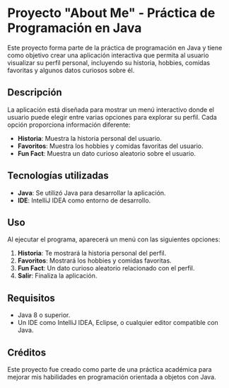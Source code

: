 # Proyecto "About Me" - Práctica de Programación en Java

Este proyecto forma parte de la práctica de programación en Java y tiene como objetivo crear una aplicación interactiva que permita al usuario visualizar su perfil personal, incluyendo su historia, hobbies, comidas favoritas y algunos datos curiosos sobre él. 

## Descripción
La aplicación está diseñada para mostrar un menú interactivo donde el usuario puede elegir entre varias opciones para explorar su perfil. Cada opción proporciona información diferente:
- **Historia**: Muestra la historia personal del usuario.
- **Favoritos**: Muestra los hobbies y comidas favoritas del usuario.
- **Fun Fact**: Muestra un dato curioso aleatorio sobre el usuario.

## Tecnologías utilizadas
- **Java**: Se utilizó Java para desarrollar la aplicación.
- **IDE**: IntelliJ IDEA como entorno de desarrollo.

## Uso
Al ejecutar el programa, aparecerá un menú con las siguientes opciones:
1. **Historia**: Te mostrará la historia personal del perfil.
2. **Favoritos**: Mostrará los hobbies y comidas favoritas.
3. **Fun Fact**: Un dato curioso aleatorio relacionado con el perfil.
4. **Salir**: Finaliza la aplicación.

## Requisitos
- Java 8 o superior.
- Un IDE como IntelliJ IDEA, Eclipse, o cualquier editor compatible con Java.

## Créditos
Este proyecto fue creado como parte de una práctica académica para mejorar mis habilidades en programación orientada a objetos con Java.
